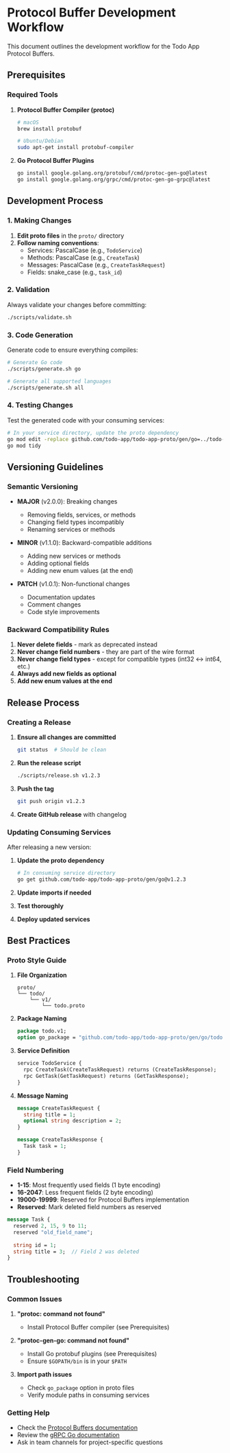 # Protocol Buffer Development Workflow

This document outlines the development workflow for the Todo App Protocol Buffers.

## Prerequisites

### Required Tools

1. **Protocol Buffer Compiler (protoc)**
   ```bash
   # macOS
   brew install protobuf
   
   # Ubuntu/Debian
   sudo apt-get install protobuf-compiler
   ```

2. **Go Protocol Buffer Plugins**
   ```bash
   go install google.golang.org/protobuf/cmd/protoc-gen-go@latest
   go install google.golang.org/grpc/cmd/protoc-gen-go-grpc@latest
   ```

## Development Process

### 1. Making Changes

1. **Edit proto files** in the `proto/` directory
2. **Follow naming conventions**:
   - Services: PascalCase (e.g., `TodoService`)
   - Methods: PascalCase (e.g., `CreateTask`)
   - Messages: PascalCase (e.g., `CreateTaskRequest`)
   - Fields: snake_case (e.g., `task_id`)

### 2. Validation

Always validate your changes before committing:

```bash
./scripts/validate.sh
```

### 3. Code Generation

Generate code to ensure everything compiles:

```bash
# Generate Go code
./scripts/generate.sh go

# Generate all supported languages
./scripts/generate.sh all
```

### 4. Testing Changes

Test the generated code with your consuming services:

```bash
# In your service directory, update the proto dependency
go mod edit -replace github.com/todo-app/todo-app-proto/gen/go=../todo-app-proto/gen/go
go mod tidy
```

## Versioning Guidelines

### Semantic Versioning

- **MAJOR** (v2.0.0): Breaking changes
  - Removing fields, services, or methods
  - Changing field types incompatibly
  - Renaming services or methods

- **MINOR** (v1.1.0): Backward-compatible additions
  - Adding new services or methods
  - Adding optional fields
  - Adding new enum values (at the end)

- **PATCH** (v1.0.1): Non-functional changes
  - Documentation updates
  - Comment changes
  - Code style improvements

### Backward Compatibility Rules

1. **Never delete fields** - mark as deprecated instead
2. **Never change field numbers** - they are part of the wire format
3. **Never change field types** - except for compatible types (int32 ↔ int64, etc.)
4. **Always add new fields as optional**
5. **Add new enum values at the end**

## Release Process

### Creating a Release

1. **Ensure all changes are committed**
   ```bash
   git status  # Should be clean
   ```

2. **Run the release script**
   ```bash
   ./scripts/release.sh v1.2.3
   ```

3. **Push the tag**
   ```bash
   git push origin v1.2.3
   ```

4. **Create GitHub release** with changelog

### Updating Consuming Services

After releasing a new version:

1. **Update the proto dependency**
   ```bash
   # In consuming service directory
   go get github.com/todo-app/todo-app-proto/gen/go@v1.2.3
   ```

2. **Update imports if needed**
3. **Test thoroughly**
4. **Deploy updated services**

## Best Practices

### Proto Style Guide

1. **File Organization**
   ```
   proto/
   └── todo/
       └── v1/
           └── todo.proto
   ```

2. **Package Naming**
   ```protobuf
   package todo.v1;
   option go_package = "github.com/todo-app/todo-app-proto/gen/go/todo/v1";
   ```

3. **Service Definition**
   ```protobuf
   service TodoService {
     rpc CreateTask(CreateTaskRequest) returns (CreateTaskResponse);
     rpc GetTask(GetTaskRequest) returns (GetTaskResponse);
   }
   ```

4. **Message Naming**
   ```protobuf
   message CreateTaskRequest {
     string title = 1;
     optional string description = 2;
   }
   
   message CreateTaskResponse {
     Task task = 1;
   }
   ```

### Field Numbering

- **1-15**: Most frequently used fields (1 byte encoding)
- **16-2047**: Less frequent fields (2 byte encoding)
- **19000-19999**: Reserved for Protocol Buffers implementation
- **Reserved**: Mark deleted field numbers as reserved

```protobuf
message Task {
  reserved 2, 15, 9 to 11;
  reserved "old_field_name";
  
  string id = 1;
  string title = 3;  // Field 2 was deleted
}
```

## Troubleshooting

### Common Issues

1. **"protoc: command not found"**
   - Install Protocol Buffer compiler (see Prerequisites)

2. **"protoc-gen-go: command not found"**
   - Install Go protobuf plugins (see Prerequisites)
   - Ensure `$GOPATH/bin` is in your `$PATH`

3. **Import path issues**
   - Check `go_package` option in proto files
   - Verify module paths in consuming services

### Getting Help

- Check the [Protocol Buffers documentation](https://protobuf.dev/)
- Review the [gRPC Go documentation](https://grpc.io/docs/languages/go/)
- Ask in team channels for project-specific questions